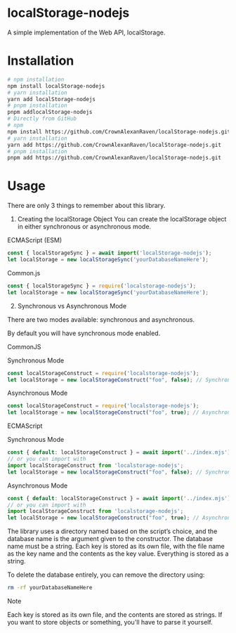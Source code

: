 # localStorage-nodejs
A simple implementation of the Web API, localStorage.

# Installation

```zsh
# npm installation
npm install localStorage-nodejs
# yarn installation
yarn add localStorage-nodejs
# pnpm installation
pnpm addlocalStorage-nodejs
# Directly from GitHub
# npm
npm install https://github.com/CrownAlexanRaven/localStorage-nodejs.git
# yarn installation
yarn add https://github.com/CrownAlexanRaven/localStorage-nodejs.git
# pnpm installation
pnpm add https://github.com/CrownAlexanRaven/localStorage-nodejs.git
```

# Usage
There are only 3 things to remember about this library.
1. Creating the localStorage Object
You can create the localStorage object in either synchronous or asynchronous mode.

ECMAScript (ESM)
```js
const { localStorageSync } = await import('localStorage-nodejs');
let localStorage = new localStorageSync('yourDatabaseNameHere');
```
Common.js
```js
const { localStorageSync } = require('localstorage-nodejs');
let localStorage = new localStorageSync('yourDatabaseNameHere');
```
2. Synchronous vs Asynchronous Mode

There are two modes available: synchronous and asynchronous.

By default you will have synchronous mode enabled.

CommonJS

Synchronous Mode
```js
const localStorageConstruct = require('localstorage-nodejs');
let localStorage = new localStorageConstruct("foo", false); // Synchronous mode. The false is not required as it defaults to synchronous.
```
Asynchronous Mode
```js
const localStorageConstruct = require('localstorage-nodejs');
let localStorage = new localStorageConstruct("foo", true); // Asynchronous mode. The true arg is required.
```
ECMAScript

Synchronous Mode
```js
const { default: localStorageConstruct } = await import('../index.mjs');
// or you can import with 
import localStorageConstruct from 'localstorage-nodejs';
let localStorage = new localStorageConstruct("foo", false); // Synchronous mode. The false is not required as it defaults to synchronous.
```
Asynchronous Mode
```js
const { default: localStorageConstruct } = await import('../index.mjs');
// or you can import with 
import localStorageConstruct from 'localstorage-nodejs';
let localStorage = new localStorageConstruct("foo", true); // Asynchronous mode. The true arg is required.
```
The library uses a directory named based on the script’s choice, and the database name is the argument given to the constructor.
The database name must be a string. 
Each key is stored as its own file, with the file name as the key name and the contents as the key value. 
Everything is stored as a string.

To delete the database entirely, you can remove the directory using:
```zsh
rm -rf yourDatabaseNameHere
```
> [!NOTE]
> Each key is stored as its own file, and the contents are stored as strings.
> If you want to store objects or something, you'll have to parse it yourself.
